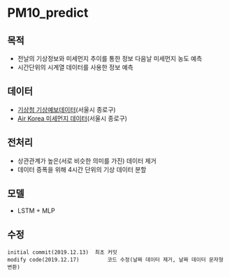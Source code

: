 # PM10_predict
## 목적
- 전날의 기상정보와 미세먼지 추이를 통한 정보 다음날 미세먼지 농도 예측
- 시간단위의 시계열 데이터를 사용한 정보 예측

## 데이터
- [기상청 기상예보데이터](https://data.kma.go.kr/cmmn/main.do)(서울시 종로구)
- [Air Korea 미세먼지 데이터](http://www.airkorea.or.kr/web)(서울시 종로구)

## 전처리
- 상관관계가 높은(서로 비슷한 의미를 가진) 데이터 제거
- 데이터 증폭을 위해 4시간 단위의 기상 데이터 분할

## 모델 
- LSTM + MLP

## 수정
```
initial commit(2019.12.13)	최초 커밋
modify code(2019.12.17)	        코드 수정(날짜 데이터 제거, 날짜 데이터 문자형 변환)
```
